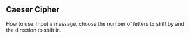 ## Caeser Cipher
How to use: Input a message, choose the number of letters to shift by and the direction to shift in.
